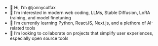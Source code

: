 - 👋 Hi, I’m @jonnycolfax
- 👀 I’m interested in modern web coding, LLMs, Stable Diffusion, LoRA training, and model finetuning
- 🌱 I’m currently learning Python, ReactJS, Next.js, and a plethora of AI-related tools
- 💞️ I’m looking to collaborate on projects that simplify user experiences, especially open source tools

<!---
jonnycolfax/jonnycolfax is a ✨ special ✨ repository because its `README.md` (this file) appears on your GitHub profile.
You can click the Preview link to take a look at your changes.
--->
